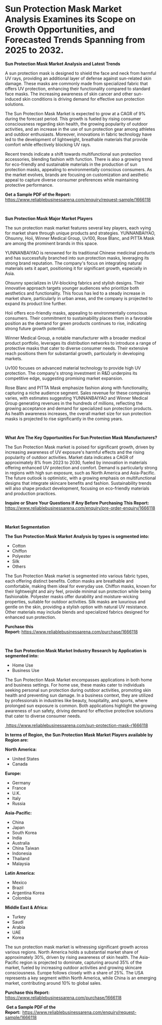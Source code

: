 <p><h1>Sun Protection Mask Market Analysis Examines its Scope on Growth Opportunities, and Forecasted Trends Spanning from 2025 to 2032.</h1></p><p><strong>Sun Protection Mask Market Analysis and Latest Trends</strong></p>
<p><p>A sun protection mask is designed to shield the face and neck from harmful UV rays, providing an additional layer of defense against sun-related skin damage. These masks are commonly made from specialized fabric that offers UV protection, enhancing their functionality compared to standard face masks. The increasing awareness of skin cancer and other sun-induced skin conditions is driving demand for effective sun protection solutions.</p><p>The Sun Protection Mask Market is expected to grow at a CAGR of 9% during the forecast period. This growth is fueled by rising consumer consciousness regarding skin health, the growing popularity of outdoor activities, and an increase in the use of sun protection gear among athletes and outdoor enthusiasts. Moreover, innovations in fabric technology have led to the development of lightweight, breathable materials that provide comfort while effectively blocking UV rays.</p><p>Recent trends indicate a shift towards multifunctional sun protection accessories, blending fashion with function. There is also a growing trend for eco-friendly and sustainable materials in the production of sun protection masks, appealing to environmentally conscious consumers. As the market evolves, brands are focusing on customization and aesthetic appeal to capture diverse consumer preferences while maintaining protective performance.</p></p>
<p><strong>Get a Sample PDF of the Report:&nbsp;</strong> <a href="https://www.reliablebusinessarena.com/enquiry/request-sample/1666118?utm_campaign=3670&utm_medium=2&utm_source=Github&utm_content=ia&utm_term=18042025&utm_id=sun-protection-mask">https://www.reliablebusinessarena.com/enquiry/request-sample/1666118</a></p>
<p>&nbsp;</p>
<p><strong>Sun Protection Mask Major Market Players</strong></p>
<p><p>The sun protection mask market features several key players, each vying for market share through unique products and strategies. YUNNANBAIYAO, Ohsunny, Hoii, Winner Medical Group, Uv100, Rose Blanc, and PITTA Mask are among the prominent brands in this space.</p><p>YUNNANBAIYAO is renowned for its traditional Chinese medicinal products and has successfully branched into sun protection masks, leveraging its strong brand reputation. The company's focus on integrating natural materials sets it apart, positioning it for significant growth, especially in Asia.</p><p>Ohsunny specializes in UV-blocking fabrics and stylish designs. Their innovative approach targets younger audiences who prioritize both aesthetics and functionality. This focus has led to a steady increase in market share, particularly in urban areas, and the company is projected to expand its product line further.</p><p>Hoii offers eco-friendly masks, appealing to environmentally conscious consumers. Their commitment to sustainability places them in a favorable position as the demand for green products continues to rise, indicating strong future growth potential.</p><p>Winner Medical Group, a notable manufacturer with a broader medical product portfolio, leverages its distribution networks to introduce a range of protective masks that cater to diverse consumer needs. Their extensive reach positions them for substantial growth, particularly in developing markets.</p><p>Uv100 focuses on advanced material technology to provide high UV protection. The company's strong investment in R&D underpins its competitive edge, suggesting promising market expansion.</p><p>Rose Blanc and PITTA Mask emphasize fashion along with functionality, capturing a niche audience segment. Sales revenue for these companies varies, with estimates suggesting YUNNANBAIYAO and Winner Medical Group generating revenues in the hundreds of millions, reflecting the growing acceptance and demand for specialized sun protection products. As health awareness increases, the overall market size for sun protection masks is projected to rise significantly in the coming years.</p></p>
<p>&nbsp;</p>
<p><strong>What Are The Key Opportunities For Sun Protection Mask Manufacturers?</strong></p>
<p><p>The Sun Protection Mask market is poised for significant growth, driven by increasing awareness of UV exposure's harmful effects and the rising popularity of outdoor activities. Market data indicates a CAGR of approximately 8% from 2023 to 2030, fueled by innovation in materials offering enhanced UV protection and comfort. Demand is particularly strong in regions with high sun exposure, such as North America and Asia-Pacific. The future outlook is optimistic, with a growing emphasis on multifunctional designs that integrate skincare benefits and fashion. Sustainability trends will also shape product development, focusing on eco-friendly materials and production practices.</p></p>
<p><strong>Inquire or Share Your Questions If Any Before Purchasing This Report:</strong> <a href="https://www.reliablebusinessarena.com/enquiry/pre-order-enquiry/1666118?utm_campaign=3670&utm_medium=2&utm_source=Github&utm_content=ia&utm_term=18042025&utm_id=sun-protection-mask">https://www.reliablebusinessarena.com/enquiry/pre-order-enquiry/1666118</a></p>
<p>&nbsp;</p>
<p><strong>Market Segmentation</strong></p>
<p><strong>The Sun Protection Mask Market Analysis by types is segmented into:</strong></p>
<p><ul><li>Cotton</li><li>Chiffon</li><li>Polyester</li><li>Silk</li><li>Others</li></ul></p>
<p><p>The Sun Protection Mask market is segmented into various fabric types, each offering distinct benefits. Cotton masks are breathable and comfortable, making them ideal for everyday use. Chiffon masks, known for their lightweight and airy feel, provide minimal sun protection while being fashionable. Polyester masks offer durability and moisture-wicking properties, suitable for outdoor activities. Silk masks are luxurious and gentle on the skin, providing a stylish option with natural UV resistance. Other materials may include blends and specialized fabrics designed for enhanced sun protection.</p></p>
<p><strong>Purchase this Report:&nbsp;</strong><a href="https://www.reliablebusinessarena.com/purchase/1666118?utm_campaign=3670&utm_medium=2&utm_source=Github&utm_content=ia&utm_term=18042025&utm_id=sun-protection-mask">https://www.reliablebusinessarena.com/purchase/1666118</a></p>
<p>&nbsp;</p>
<p><strong>The Sun Protection Mask Market Industry Research by Application is segmented into:</strong></p>
<p><ul><li>Home Use</li><li>Business Use</li></ul></p>
<p><p>The Sun Protection Mask Market encompasses applications in both home and business settings. For home use, these masks cater to individuals seeking personal sun protection during outdoor activities, promoting skin health and preventing sun damage. In a business context, they are utilized by professionals in industries like beauty, hospitality, and sports, where prolonged sun exposure is common. Both applications highlight the growing awareness of sun safety, driving demand for effective protective solutions that cater to diverse consumer needs.</p></p>
<p><a href="https://www.reliablebusinessarena.com/sun-protection-mask-r1666118?utm_campaign=3670&utm_medium=2&utm_source=Github&utm_content=ia&utm_term=18042025&utm_id=sun-protection-mask">&nbsp;https://www.reliablebusinessarena.com/sun-protection-mask-r1666118</a></p>
<p><strong>In terms of Region, the Sun Protection Mask Market Players available by Region are:</strong></p>
<p>
    <p> <strong> North America: </strong>
        <ul>
            <li>United States</li>
            <li>Canada</li>
        </ul>
        </p> 
    <p> <strong> Europe: </strong>
        <ul>
            <li>Germany</li>
            <li>France</li>
            <li>U.K.</li>
            <li>Italy</li>
            <li>Russia</li>
        </ul>
        </p> 
    <p> <strong> Asia-Pacific: </strong>
        <ul>
            <li>China</li>
            <li>Japan</li>
            <li>South Korea</li>
            <li>India</li>
            <li>Australia</li>
            <li>China Taiwan</li>
            <li>Indonesia</li>
            <li>Thailand</li>
            <li>Malaysia</li>
        </ul>
        </p> 
    <p> <strong> Latin America: </strong>
        <ul>
            <li>Mexico</li>
            <li>Brazil</li>
            <li>Argentina Korea</li>
            <li>Colombia</li>
        </ul>
        </p> 
    <p> <strong> Middle East & Africa: </strong>
        <ul>
            <li>Turkey</li>
            <li>Saudi</li>
            <li>Arabia</li>
            <li>UAE</li>
            <li>Korea</li>
        </ul>
    </p>
    </p>
<p><p>The sun protection mask market is witnessing significant growth across various regions. North America holds a substantial market share of approximately 30%, driven by rising awareness of skin health. The Asia-Pacific region is projected to dominate, capturing around 35% of the market, fueled by increasing outdoor activities and growing skincare consciousness. Europe follows closely with a share of 25%. The USA represents a key segment within North America, while China is an emerging market, contributing around 10% to global sales.</p></p>
<p><strong>Purchase this Report: </strong><a href="https://www.reliablebusinessarena.com/purchase/1666118?utm_campaign=3670&utm_medium=2&utm_source=Github&utm_content=ia&utm_term=18042025&utm_id=sun-protection-mask">https://www.reliablebusinessarena.com/purchase/1666118</a></p>
<p>&nbsp;<strong>Get a Sample PDF of the Report:&nbsp;&nbsp;</strong><a href="https://www.reliablebusinessarena.com/enquiry/request-sample/1666118?utm_campaign=3670&utm_medium=2&utm_source=Github&utm_content=ia&utm_term=18042025&utm_id=sun-protection-mask">https://www.reliablebusinessarena.com/enquiry/request-sample/1666118</a></p>
<p><strong></strong></p>
<p><p></p><p></p><p></p></p>
